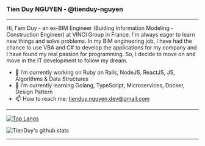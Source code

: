 ### Tien Duy NGUYEN - @tienduy-nguyen
---

Hi, I'am Duy - an ex-BIM Engineer (Buiding Information Modeling - Construction Engineer) at VINCI Group in France. I'm always eager to learn new things and solve problems. In my BIM engineering job, I have had the chance to use VBA and C# to develop the applications for my company and I have found my real passion for programming. So, I decide to move on and move in the IT development to follow my dream.

- 🔭 I’m currently working on Ruby on Rails, NodeJS, ReactJS, JS, Algorithms & Data Structures
- 🌱 I’m currently learning Golang, TypeScript, Microservices, Docker, Design Pattern
- 📫 How to reach me: tienduy.nguyen.dev@gmail.com

---

[![Top Langs](https://github-readme-stats.vercel.app/api/top-langs/?username=tienduy-nguyen&theme=dracula)](https://github.com/tienduy-nguyen/tienduy-nguyen)

![TienDuy's github stats](https://github-readme-stats.vercel.app/api?username=tienduy-nguyen&show_icons=true&theme=dracula)


---
<!--
**tienduy-nguyen/tienduy-nguyen** is a ✨ _special_ ✨ repository because its `README.md` (this file) appears on your GitHub profile.

Here are some ideas to get you started:

- 🔭 I’m currently working on ...
- 🌱 I’m currently learning ...
- 👯 I’m looking to collaborate on ...
- 🤔 I’m looking for help with ...
- 💬 Ask me about ...
- 📫 How to reach me: ...
- 😄 Pronouns: ...
- ⚡ Fun fact: ...
-->
